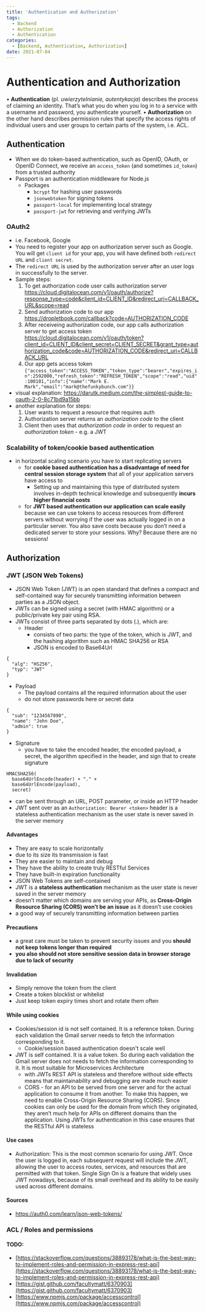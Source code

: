 ```yaml
---
title: 'Authentication and Authorization'
tags:
  - Backend
  - Authorization
  - Authentication
categories:
  - [Backend, Authentication, Authorization]
date: 2021-07-04
---
```

# Authentication and Authorization
• **Authentication** (pl. *uwierzytelnianie, autentykacja*) describes the process of claiming an identity. That’s what you do when you log in to a service with a username and password, you authenticate yourself.
• **Authorization** on the other hand describes permission rules that specify the access rights of individual users and user groups to certain parts of the system, i.e. ACL.

## Authentication
* When we do token-based authentication, such as OpenID, OAuth, or OpenID Connect, we receive an `access_token` (and sometimes `id_token`) from a trusted authority
* Passport is an authentication middleware for Node.js
  * Packages
    * `bcrypt` for hashing user passwords
    * `jsonwebtoken` for signing tokens
    * `passport-local` for implementing local strategy
    * `passport-jwt` for retrieving and verifying JWTs

### OAuth2
* i.e. Facebook, Google
* You need to register your app on authorization server such as Google. You will get `client id` for your app, you will have defined both `redirect URL` and `client secret`.
* The `redirect URL` is used by the authorization server after an user logs in successfully to the server.
* Sample steps:
  1. To get authorization code user calls authorization server https://cloud.digitalocean.com/v1/oauth/authorize?response_type=code&client_id=CLIENT_ID&redirect_uri=CALLBACK_URL&scope=read
  2. Send authorization code to our app https://dropletbook.com/callback?code=AUTHORIZATION_CODE
  3. After receiveing authorization code, our app calls authorization server to get access token https://cloud.digitalocean.com/v1/oauth/token?client_id=CLIENT_ID&client_secret=CLIENT_SECRET&grant_type=authorization_code&code=AUTHORIZATION_CODE&redirect_uri=CALLBACK_URL
  4. Our app gets access token `{"access_token":"ACCESS_TOKEN","token_type":"bearer","expires_in":2592000,"refresh_token":"REFRESH_TOKEN","scope":"read","uid":100101,"info":{"name":"Mark E. Mark","email":"mark@thefunkybunch.com"}}`
* visual explanation: https://darutk.medium.com/the-simplest-guide-to-oauth-2-0-8c71bd9a15bb
* another explanation for steps:
  1. User wants to request a resource that requires auth
  2. Authorization server returns an *authorization code* to the client
  3. Client then uses that *authorization code* in order to request an *authorization token* - e.g. a JWT


### Scalability of token/cookie based authentication
* in horizontal scaling scenario you have to start replicating servers
  * for **cookie based authentication has a disadvantage of need for central session storage system** that all of your application servers have access to
    * Setting up and maintaining this type of distributed system involves in-depth technical knowledge and subsequently **incurs higher financial costs**
  * for **JWT based authentication our application can scale easily** because we can use tokens to access resources from different servers without worrying if the user was actually logged in on a particular server. You also save costs because you don’t need a dedicated server to store your sessions. Why? Because there are no sessions!

## Authorization
### JWT (JSON Web Tokens)
* JSON Web Token (JWT) is an open standard that defines a compact and self-contained way for securely transmitting information between parties as a JSON object.
* JWTs can be signed using a secret (with HMAC algorithm) or a public/private key pair using RSA.
* JWTs consist of three parts separated by dots (.), which are:
  * Header
    * consists of two parts: the type of the token, which is JWT, and the hashing algorithm such as HMAC SHA256 or RSA
    * JSON is encoded to Base64Url
```
{
  "alg": "HS256",
  "typ": "JWT"
}
```
  * Payload
    * The payload contains all the required information about the user
    * do not store passwords here or secret data
```
{
  "sub": "1234567890",
  "name": "John Doe",
  "admin": true
}
```
  * Signature
    * you have to take the encoded header, the encoded payload, a secret, the algorithm specified in the header, and sign that to create signature
```
HMACSHA256(
  base64UrlEncode(header) + "." +
  base64UrlEncode(payload),
  secret)
```
* can be sent through an URL, POST parameter, or inside an HTTP header
* JWT sent over as an `Authorization: Bearer <token>` header is a stateless authentication mechanism as the user state is never saved in the server memory

#### Advantages
* They are easy to scale horizontally
* due to its size its transmission is fast
* They are easier to maintain and debug
* They have the ability to create truly RESTful Services
* They have built-in expiration functionality
* JSON Web Tokens are self-contained
* JWT is a **stateless authentication** mechanism as the user state is never saved in the server memory
* doesn’t matter which domains are serving your APIs, as **Cross-Origin Resource Sharing (CORS) won’t be an issue** as it doesn’t use cookies
* a good way of securely transmitting information between parties

#### Precautions
* a great care must be taken to prevent security issues and you **should not keep tokens longer than required**
* **you also should not store sensitive session data in browser storage due to lack of security**

#### Invalidation
* Simply remove the token from the client
* Create a token blocklist or whitelist
* Just keep token expiry times short and rotate them often

#### While using cookies
* Cookies/session id is not self contained. It is a reference token. During each validation the Gmail server needs to fetch the information corresponding to it.
  * Cookie/session based authentication doesn't scale well
* JWT is self contained. It is a value token. So during each validation the Gmail server does not needs to fetch the information corresponding to it. It is most suitable for Microservices Architecture
  * with JWTs REST API is stateless and therefore without side effects means that maintainability and debugging are made much easier
  * CORS - for an API to be served from one server and for the actual application to consume it from another. To make this happen, we need to enable Cross-Origin Resource Sharing (CORS). Since cookies can only be used for the domain from which they originated, they aren’t much help for APIs on different domains than the application. Using JWTs for authentication in this case ensures that the RESTful API is stateless

#### Use cases
* Authorization: This is the most common scenario for using JWT. Once the user is logged in, each subsequent request will include the JWT, allowing the user to access routes, services, and resources that are permitted with that token. Single Sign On is a feature that widely uses JWT nowadays, because of its small overhead and its ability to be easily used across different domains.

#### Sources
* https://auth0.com/learn/json-web-tokens/

### ACL / Roles and permissions
#### TODO:
* [https://stackoverflow.com/questions/38893178/what-is-the-best-way-to-implement-roles-and-permission-in-express-rest-api](https://stackoverflow.com/questions/38893178/what-is-the-best-way-to-implement-roles-and-permission-in-express-rest-api)
* [https://gist.github.com/facultymatt/6370903](https://gist.github.com/facultymatt/6370903)
* [https://www.npmjs.com/package/accesscontrol](https://www.npmjs.com/package/accesscontrol)